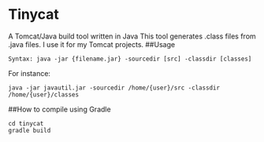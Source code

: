# Tinycat
A Tomcat/Java build tool written in Java
This tool generates .class files from .java files. I use it for my Tomcat projects.
##Usage
```
Syntax: java -jar {filename.jar} -sourcedir [src] -classdir [classes]
```
For instance:
```
java -jar javautil.jar -sourcedir /home/{user}/src -classdir /home/{user}/classes
```
##How to compile using Gradle
```
cd tinycat
gradle build
```
